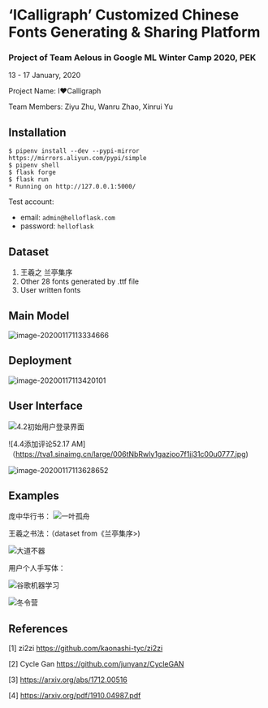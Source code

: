 # ‘ICalligraph’ Customized Chinese Fonts  Generating & Sharing Platform

### Project of Team Aelous in Google ML Winter Camp 2020, PEK

13 - 17 January, 2020

Project Name: I❤️Calligraph

Team Members: Ziyu Zhu, Wanru Zhao, Xinrui Yu

## Installation

```
$ pipenv install --dev --pypi-mirror https://mirrors.aliyun.com/pypi/simple
$ pipenv shell
$ flask forge
$ flask run
* Running on http://127.0.0.1:5000/
```
Test account:
* email: `admin@helloflask.com`
* password: `helloflask`

## Dataset
1. 王羲之 兰亭集序
2. Other 28 fonts generated by .ttf file
3. User written fonts

## Main Model
![image-20200117113334666](https://tva1.sinaimg.cn/large/006tNbRwly1gazjmoim9gj30xq0jiwj2.jpg)

## Deployment

![image-20200117113420101](https://tva1.sinaimg.cn/large/006tNbRwly1gazjnvox0xj31mc0pok0j.jpg)

## User Interface
![4.2初始用户登录界面](https://tva1.sinaimg.cn/large/006tNbRwly1gazjobaud5j31c00u0qd6.jpg)

![4.4添加评论52.17 AM]（https://tva1.sinaimg.cn/large/006tNbRwly1gazjoo7f1jj31c00u0777.jpg)



![image-20200117113628652](https://tva1.sinaimg.cn/large/006tNbRwly1gazjozy3eoj30wy0i6gnj.jpg)

## Examples

庞中华行书：
![一叶孤舟](https://tva1.sinaimg.cn/large/006tNbRwly1gazjwbmx4qj303k0e90sz.jpg)

王羲之书法：（dataset from《兰亭集序>)

![大道不器](https://tva1.sinaimg.cn/large/006tNbRwly1gazjwbmx4qj303k0e90sz.jpg)

用户个人手写体：

![谷歌机器学习](https://tva1.sinaimg.cn/large/006tNbRwly1gazjwmspktj307416owgz.jpg)


![冬令营](https://tva1.sinaimg.cn/large/006tNbRwly1gazjy1wwqej30740lc3za.jpg )

## References
[1] zi2zi https://github.com/kaonashi-tyc/zi2zi

[2] Cycle Gan https://github.com/junyanz/CycleGAN

[3] https://arxiv.org/abs/1712.00516

[4] https://arxiv.org/pdf/1910.04987.pdf

